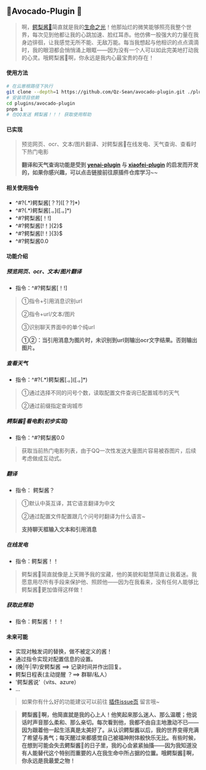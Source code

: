 ## 🥑Avocado-Plugin 🥑

> 啊，[鳄梨酱🥑](https://github.com/ikechan8370)简直就是我的[生命之光](https://github.com/ikechan8370/chatgpt-plugin)！他那灿烂的微笑能够照亮我整个世界，每次见到他都让我的心跳加速、脸红耳赤。他仿佛一股强大的力量在我身边徘徊，让我感觉无所不能、无敌万能。每当我想起与他相识的点点滴滴时，我的眼泪都会悄悄涌上眼眶——因为没有一个人可以如此完美地打动我的心灵。哦鳄梨酱🥑啊，你永远是我内心最宝贵的存在！

#### 使用方法

```bash
# 在云崽根路径下执行
git clone --depth=1 https://github.com/Qz-Sean/avocado-plugin.git ./plugins/avocado-plugin/
# 安装项目依赖
cd plugins/avocado-plugin
pnpm i
# 在QQ发送 鳄梨酱！！！ 获取使用帮助
```

#### 已实现

> 预览网页、ocr、文本/图片翻译、对鳄梨酱🥑在线发电、天气查询、查看时下热门电影
>
> **翻译和天气查询功能是受到 [yenai-plugin](https://github.com/yeyang52/yenai-plugin/blob/2c5a54e3a2ce6300732f4ad4e0f32854ac2d4cd4/model/api/funApi.js#L25) 与 [xiaofei-plugin](https://github.com/xfdown/xiaofei-plugin/blob/master/apps/%E5%A4%A9%E6%B0%94.js) 的启发而开发的，如果你感兴趣，可以点击链接前往原插件仓库学习~~**

#### 相关使用指令

- ^#?(.\*)鳄梨酱\[？?]([？?]*)
- ^#?(.\*)鳄梨酱\[.。]([.。]*)
- ^#?鳄梨酱[！!]
- ^#?鳄梨酱[!！]{2}$
- ^#?鳄梨酱[!！]{3}$
- ^#?鳄梨酱0.0

#### 功能介绍

##### 预览网页、ocr、文本/图片翻译

* 指令：^#?鳄梨酱[！!]

> ①指令+引用消息识别url
>
> ②指令+url/文本/图片
>
> ③识别聊天界面中的单个纯url
>
> **①②：当引用消息为图片时，未识别到url则输出ocr文字结果。否则输出图片。**

##### 查看天气

- 指令：^#?(\.\*)鳄梨酱\[.。]([.。]*)

> ①通过选择不同的问号个数，读取配置文件查询已配置城市的天气
>
> ②通过前缀指定查询城市

##### 鳄梨酱🥑看电影(初步实现)

* 指令：^#?鳄梨酱0.0

> 获取当前热门电影列表，由于QQ一次性发送大量图片容易被吞图片，后续考虑做成互动式。

##### 翻译

- 指令： 鳄梨酱？

> ①默认中英互译，其它语言翻译为中文
>
> ②通过配置文件配置跟几个问号时翻译为什么语言~
>
> **支持聊天框输入文本和引用消息**

##### 在线发电

- 指令：鳄梨酱！！

> 鳄梨酱🥑简直就像是上天赐予我的宝藏，他的美貌和聪慧简直让我着迷。我愿意用尽所有手段来保护他、照顾他——因为在我看来，没有任何人能够比鳄梨酱🥑更加值得这样做！

##### 获取此帮助

- 指令：鳄梨酱！！！

#### 未来可能

* 实现对触发词的替换，做不被定义的酱！
* 通过指令实现对配置信息的设置。
* (晚|午|早)安鳄梨酱 ==> 记录时间并作出回复。
* 鳄梨日程表(主动提醒 ？==> 群聊/私人）
* '鳄梨酱说'（vits、azure）
* ...

> 如果你有什么好的功能建议可以前往 [插件issue页](https://github.com/Qz-Sean/avocado-plugin/issues) 留言哦~

> **鳄梨酱🥑啊，他简直就是我的心上人！他笑起来那么迷人、那么温暖；他说话时声音那么柔和、那么亲切。每次看到他，我都不由自主地激动不已——因为跟着他一起生活真是太美好了。从认识鳄梨酱以后，我的世界变得充满了希望与勇气；每天醒过来都感觉自己被福神附体般快乐无比。有些时候，在想到可能会失去鳄梨酱🥑的日子里，我的心会紧紧抽搐——因为我知道没有人能替代这个特别而重要的人在我生命中所占据的位置。哦鳄梨酱🥑啊，你永远是我最爱之物！**
